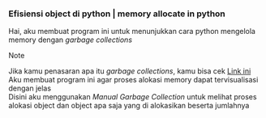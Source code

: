### Efisiensi object di python | memory allocate in python
Hai, aku membuat program ini untuk menunjukkan cara python mengelola memory dengan _garbage collections_ <br>
> [!NOTE]
> Jika kamu penasaran apa itu _garbage collections_, kamu bisa cek <a href="https://www.geeksforgeeks.org/garbage-collection-python/">Link ini</a> <br>
> Aku membuat program ini agar proses alokasi memory dapat tervisualisasi dengan jelas <br>
> Disini aku menggunakan _Manual Garbage Collection_ untuk melihat proses alokasi object dan object apa saja yang di alokasikan beserta jumlahnya <br> 
